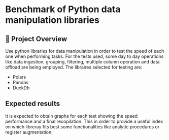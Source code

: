 # Benchmark of Python data manipulation libraries

## 📌 Project Overview
Use python libraries for data manipulation in order to test the speed of each one when performing tasks.
For the tests used, some day to day operations like data ingestion, grouping, filtering, multiple column operation and data offload are being employed.
The libraires selected for testing are:
- Polars
- Pandas
- DuckDb

## Expected results
It is expected to obtain graphs for each test showing the speed performance and a final recopilation. This in order to provide a useful index on which libreray fits best some functionalities like analytic procedures or register augmentation.